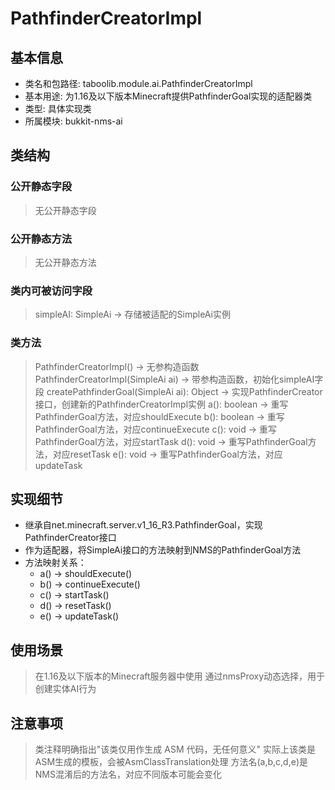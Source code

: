 # PathfinderCreatorImpl

## 基本信息
- 类名和包路径: taboolib.module.ai.PathfinderCreatorImpl
- 基本用途: 为1.16及以下版本Minecraft提供PathfinderGoal实现的适配器类
- 类型: 具体实现类
- 所属模块: bukkit-nms-ai

## 类结构

### 公开静态字段
> 无公开静态字段

### 公开静态方法
> 无公开静态方法

### 类内可被访问字段
> simpleAI: SimpleAi -> 存储被适配的SimpleAi实例

### 类方法
> PathfinderCreatorImpl() -> 无参构造函数
> PathfinderCreatorImpl(SimpleAi ai) -> 带参构造函数，初始化simpleAI字段
> createPathfinderGoal(SimpleAi ai): Object -> 实现PathfinderCreator接口，创建新的PathfinderCreatorImpl实例
> a(): boolean -> 重写PathfinderGoal方法，对应shouldExecute
> b(): boolean -> 重写PathfinderGoal方法，对应continueExecute
> c(): void -> 重写PathfinderGoal方法，对应startTask
> d(): void -> 重写PathfinderGoal方法，对应resetTask
> e(): void -> 重写PathfinderGoal方法，对应updateTask

## 实现细节
- 继承自net.minecraft.server.v1_16_R3.PathfinderGoal，实现PathfinderCreator接口
- 作为适配器，将SimpleAi接口的方法映射到NMS的PathfinderGoal方法
- 方法映射关系：
  - a() -> shouldExecute()
  - b() -> continueExecute()
  - c() -> startTask()
  - d() -> resetTask()
  - e() -> updateTask()

## 使用场景
> 在1.16及以下版本的Minecraft服务器中使用
> 通过nmsProxy动态选择，用于创建实体AI行为

## 注意事项
> 类注释明确指出"该类仅用作生成 ASM 代码，无任何意义"
> 实际上该类是ASM生成的模板，会被AsmClassTranslation处理
> 方法名(a,b,c,d,e)是NMS混淆后的方法名，对应不同版本可能会变化

